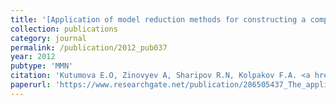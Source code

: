 ```yaml
---
title: '[Application of model reduction methods for constructing a composite model of apoptosis signaling]'
collection: publications
category: journal
permalink: /publication/2012_pub037
year: 2012
pubtype: 'MMN'
citation: 'Kutumova E.O, Zinovyev A, Sharipov R.N, Kolpakov F.A. <a href="https://www.researchgate.net/publication/286505437_The_application_of_model_reduction_methods_to_the_construction_of_the_composite_model_of_apoptotic_pathways_In_Russian">[Application of model reduction methods for constructing a composite model of apoptosis signaling]</a>. 2012. <i>Math. Biol. i Bioinformatika</i> 7(2):572-588 (In Russian)'
paperurl: 'https://www.researchgate.net/publication/286505437_The_application_of_model_reduction_methods_to_the_construction_of_the_composite_model_of_apoptotic_pathways_In_Russian'
---
```

